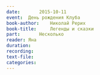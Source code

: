 ```yaml
---
date:		2015-10-11
event:	День рождения Клуба
book-author:	Николай Рерих
book-title:		Легенды и сказки
part:		Несколько
reader:	Яна
duration:
recording:
text-file:
categories:
---
```

